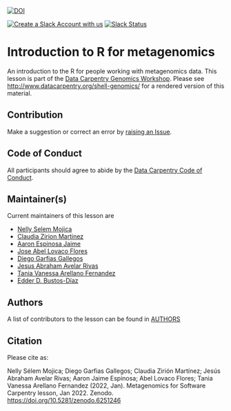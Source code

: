 [![DOI](https://zenodo.org/badge/DOI/10.5281/zenodo.6251246.svg)](https://doi.org/10.5281/zenodo.6251246)

[![Create a Slack Account with us](https://img.shields.io/badge/Create_Slack_Account-The_Carpentries-071159.svg)](https://swc-slack-invite.herokuapp.com/) 
[![Slack Status](https://img.shields.io/badge/Slack_Channel-dc--genomics-E01563.svg)](https://swcarpentry.slack.com/messages/C9N1K7DCY) 

# Introduction to R for metagenomics

An introduction to the R for people working with metagenomics data. This lesson is part of the [Data Carpentry Genomics Workshop](http://www.datacarpentry.org/genomics-workshop/). Please see http://www.datacarpentry.org/shell-genomics/ for a rendered version of this material.

## Contribution

Make a suggestion or correct an error by [raising an Issue](https://github.com/datacarpentry/shell-genomics/issues).

## Code of Conduct

All participants should agree to abide by the [Data Carpentry Code of Conduct](http://www.datacarpentry.org/code-of-conduct/).
## Maintainer(s)
 
Current maintainers of this lesson are
 
* [Nelly Selem Mojica](https://github.com/nselem)
* [Claudia Zirion Martinez](https://github.com/Czirion)
* [Aaron Espinosa Jaime](https://github.com/aaronejaime)
* [Jose Abel Lovaco Flores](https://github.com/fabel134)
* [Diego Garfias Gallegos](https://github.com/Bedxxe)
* [Jesus Abraham Avelar Rivas](https://github.com/AbrahamAvelar)
* [Tania Vanessa Arellano Fernandez](https://github.com/Vanessaarfer)
* [Edder D. Bustos-Díaz](https://github.com/EdderDaniel)

## Authors

A list of contributors to the lesson can be found in [AUTHORS](AUTHORS) 

## Citation

Please cite as:

Nelly Sélem Mojica; Diego Garfias Gallegos; Claudia Zirión Martínez; Jesús Abraham Avelar Rivas; Aaron Jaime Espinosa; Abel Lovaco Flores; Tania Vanessa Arellano Fernandez (2022, Jan). Metagenomics for Software Carpentry lesson, Jan 2022. Zenodo. https://doi.org/10.5281/zenodo.6251246
